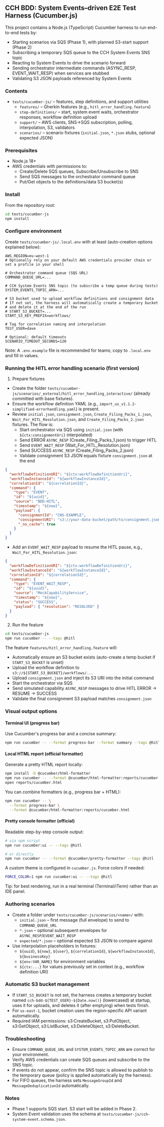 ## CCH BDD: System Events–driven E2E Test Harness (Cucumber.js)

This project contains a Node.js (TypeScript) Cucumber harness to run end-to-end tests by:
- Starting scenarios via SQS (Phase 1), with planned S3-start support (Phase 2)
- Subscribing a temporary SQS queue to the CCH System Events SNS topic
- Reacting to System Events to drive the scenario forward
- Sending orchestrator intermediate commands (ASYNC_RESP, EVENT_WAIT_RESP) when services are stubbed
- Validating S3 JSON payloads referenced by System Events

### Contents
- `tests/cucumber-js/` – features, step definitions, and support utilities
  - `features/` – Gherkin features (e.g., `hitl_error_handling.feature`)
  - `step-definitions/` – start, system event waits, orchestrator responses, workflow definition upload
  - `support/` – AWS clients, SNS→SQS subscription, polling, interpolation, S3, validators
  - `scenarios/` – scenario fixtures (`initial.json`, `*.json` stubs, optional expected JSON)

### Prerequisites
- Node.js 18+
- AWS credentials with permissions to:
  - Create/Delete SQS queues, Subscribe/Unsubscribe to SNS
  - Send SQS messages to the orchestrator command queue
  - Put/Get objects to the definitions/data S3 bucket(s)

### Install
From the repository root:

```bash
cd tests/cucumber-js
npm install
```

### Configure environment
Create `tests/cucumber-js/.local.env` with at least (auto-creation options explained below):

```env
AWS_REGION=eu-west-1
# Optionally rely on your default AWS credentials provider chain or set a profile in your shell

# Orchestrator command queue (SQS URL)
COMMAND_QUEUE_URL=...

# CCH System Events SNS topic (to subscribe a temp queue during tests)
SYSTEM_EVENTS_TOPIC_ARN=...

# S3 bucket used to upload workflow definitions and consignment data
# If not set, the harness will automatically create a temporary bucket
# and delete it at the end of the run
# START_S3_BUCKET=...
START_S3_KEY_PREFIX=workflows/

# Tag for correlation naming and interpolation
TEST_USER=dave

# Optional: default timeouts
SCENARIO_TIMEOUT_SECONDS=120
```

Note: A `.env.example` file is recommended for teams; copy to `.local.env` and fill in values.

### Running the HITL error handling scenario (first version)
1) Prepare fixtures
- Create the folder `tests/cucumber-js/scenarios/_external/hitl_error_handling_interactive/` (already committed with base fixtures).
- Ensure the workflow definition YAML (e.g., `import_us_v1.1.2-simplified-errorhandling.yaml`) is present.
- Review `initial.json`, `consignment.json`, `Create_Filing_Packs_1.json`, `Wait_For_HITL_Resolution.json`, and `Create_Filing_Packs_2.json` fixtures. The flow is:
  - Start orchestrator via SQS using `initial.json` (with `${ctx:consignmentUri}` interpolated)
  - Send ERROR `ASYNC_RESP` (Create_Filing_Packs_1.json) to trigger HITL
  - Send `EVENT_WAIT_RESP` (Wait_For_HITL_Resolution.json)
  - Send SUCCESS `ASYNC_RESP` (Create_Filing_Packs_2.json)
  - Validate consignment S3 JSON equals fixture `consignment.json` at the end

```json
{
  "workflowDefinitionURI": "${ctx:workflowDefinitionUri}",
  "workflowInstanceId": "${workflowInstanceId}",
  "correlationId": "${correlationId}",
  "command": {
    "type": "EVENT",
    "id": "${uuid}",
    "source": "BDD-HITL",
    "timestamp": "${now}",
    "payload": {
      "consignmentId": "CNS-EXAMPLE",
      "consignmentURI": "s3://your-data-bucket/path/to/consignment.json",
      "_no_cache": true
    }
  }
}
```

- Add an `EVENT_WAIT_RESP` payload to resume the HITL pause, e.g., `Wait_For_HITL_Resolution.json`:

```json
{
  "workflowDefinitionURI": "${ctx:workflowDefinitionUri}",
  "workflowInstanceId": "${workflowInstanceId}",
  "correlationId": "${correlationId}",
  "command": {
    "type": "EVENT_WAIT_RESP",
    "id": "${uuid}",
    "source": "MockCapabilityService",
    "timestamp": "${now}",
    "status": "SUCCESS",
    "payload": { "resolution": "RESOLVED" }
  }
}
```

2) Run the feature

```bash
cd tests/cucumber-js
npm run cucumber -- --tags @hitl
```

The feature `features/hitl_error_handling.feature` will:
- Automatically ensure an S3 bucket exists (auto-create a temp bucket if `START_S3_BUCKET` is unset)
- Upload the workflow definition to `s3://${START_S3_BUCKET}/workflows/...`
- Upload `consignment.json` and inject its S3 URI into the initial command
- Start the orchestrator via SQS
- Send simulated capability `ASYNC_RESP` messages to drive HITL ERROR → RESUME → SUCCESS
- Validate the final consignment S3 payload matches `consignment.json`

### Visual output options

#### Terminal UI (progress bar)
Use Cucumber's progress bar and a concise summary:

```bash
npm run cucumber -- --format progress-bar --format summary --tags @hitl
```

#### Local HTML report (official formatter)
Generate a pretty HTML report locally:

```bash
npm install -D @cucumber/html-formatter
npm run cucumber -- --format @cucumber/html-formatter:reports/cucumber.html --tags @hitl
open reports/cucumber.html
```

You can combine formatters (e.g., progress bar + HTML):

```bash
npm run cucumber -- \
  --format progress-bar \
  --format @cucumber/html-formatter:reports/cucumber.html
```

#### Pretty console formatter (official)
Readable step-by-step console output:

```bash
# via npm script
npm run cucumber:ui -- --tags @hitl

# or directly
npm run cucumber -- --format @cucumber/pretty-formatter --tags @hitl
```

A custom theme is configured in `cucumber.js`. Force colors if needed:

```bash
FORCE_COLOR=1 npm run cucumber:ui -- --tags @hitl
```

Tip: for best rendering, run in a real terminal (Terminal/iTerm) rather than an IDE panel.

### Authoring scenarios
- Create a folder under `tests/cucumber-js/scenarios/<name>/` with:
  - `initial.json` – first message (full envelope) to send to `COMMAND_QUEUE_URL`
  - `*.json` – optional subsequent envelopes for `ASYNC_RESP`/`EVENT_WAIT_RESP`
  - `expected/*.json` – optional expected S3 JSON to compare against
- Use interpolation placeholders in fixtures:
  - `${uuid}`, `${now}`, `${user}`, `${correlationId}`, `${workflowInstanceId}`, `${businessKey}`
  - `${env:VAR_NAME}` for environment variables
  - `${ctx:...}` for values previously set in context (e.g., workflow definition URI)

### Automatic S3 bucket management
- If `START_S3_BUCKET` is not set, the harness creates a temporary bucket named `cch-bdd-${TEST_USER}-${Date.now()}` (lowercased) at startup, uses it for uploads, and deletes it (after emptying) when tests finish.
- For `us-east-1`, bucket creation uses the region-specific API variant automatically.
- Required IAM permissions: s3:CreateBucket, s3:PutObject, s3:GetObject, s3:ListBucket, s3:DeleteObject, s3:DeleteBucket.

### Troubleshooting
- Ensure `COMMAND_QUEUE_URL` and `SYSTEM_EVENTS_TOPIC_ARN` are correct for your environment.
- Verify AWS credentials can create SQS queues and subscribe to the SNS topic.
- If events do not appear, confirm the SNS topic is allowed to publish to the temporary queue (policy is applied automatically by the harness).
- For FIFO queues, the harness sets `MessageGroupId` and `MessageDeduplicationId` automatically.

### Notes
- Phase 1 supports SQS start. S3 start will be added in Phase 2.
- System Event validation uses the schema at `tests/cucumber-js/cch-system-event.schema.json`.


